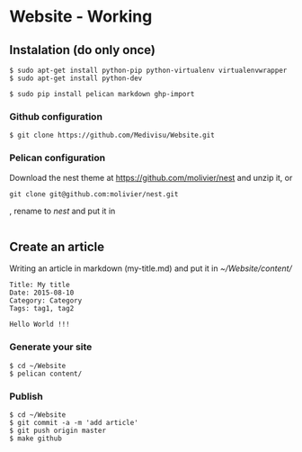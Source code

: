 # Website - Working

## Instalation (do only once)

```
$ sudo apt-get install python-pip python-virtualenv virtualenvwrapper
$ sudo apt-get install python-dev
```
```
$ sudo pip install pelican markdown ghp-import
```

### Github configuration

```
$ git clone https://github.com/Medivisu/Website.git
```

### Pelican configuration
Download the nest theme at <https://github.com/molivier/nest> and unzip it, or  
```
git clone git@github.com:molivier/nest.git
```
, rename to *nest* and put it in 
```

```

## Create an article

Writing an article in markdown (my-title.md) and put it in *~/Website/content/*

```
Title: My title
Date: 2015-08-10
Category: Category
Tags: tag1, tag2

Hello World !!!
```

### Generate your site

```
$ cd ~/Website
$ pelican content/
```
### Publish

```
$ cd ~/Website
$ git commit -a -m 'add article'
$ git push origin master
$ make github
```
